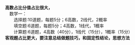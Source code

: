 **高数占比分值占比很大，<br>**
&emsp;数学一：<br>
&emsp;&emsp;选择题:10道题，每题5分；6高数，2线代，2概率<br>
&emsp;&emsp;填空题:6道题，每题5分；4高数，1线代，1概率<br>
&emsp;&emsp;计算题:6道题，4高数（40分），1线代（15分），1概率（15分）<br>
**客观题占比更大，要注意总结做题技巧，和固定性结论，思想方法**
